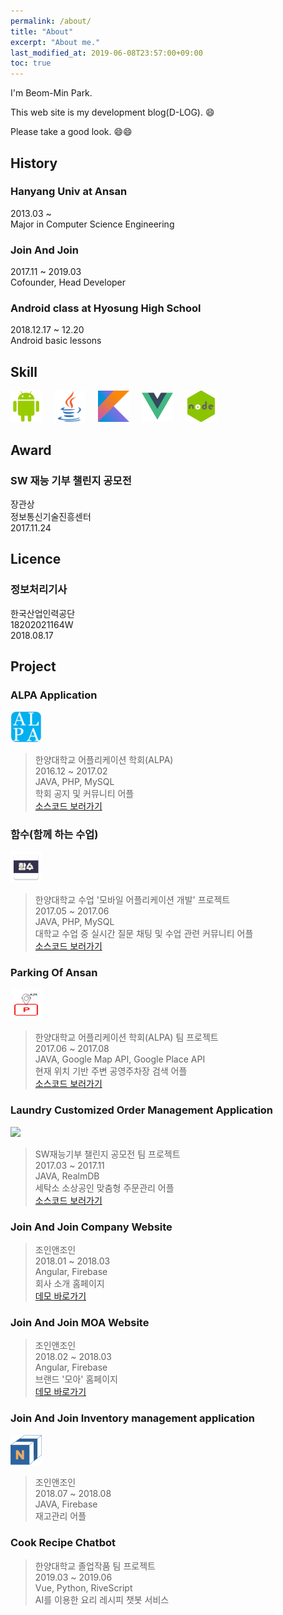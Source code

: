 ```yaml
---
permalink: /about/
title: "About"
excerpt: "About me."
last_modified_at: 2019-06-08T23:57:00+09:00
toc: true
---
```


I'm Beom-Min Park.

This web site is my development blog(D-LOG). :smile:

Please take a good look. :smile::smile:

## History

### Hanyang Univ at Ansan 

2013.03 ~   
Major in Computer Science Engineering

### Join And Join 

2017.11 ~ 2019.03  
Cofounder, Head Developer

### Android class at Hyosung High School 

2018.12.17 ~ 12.20  
Android basic lessons


## Skill

<img src="../assets/about/android.png" style="width: 50px; margin-right: 16px">
<img src="../assets/about/java.png" style="width: 50px; margin-right: 16px">
<img src="../assets/about/kotlin.png" style="width: 50px; margin-right: 16px">
<img src="../assets/about/vue.png" style="width: 50px; margin-right: 16px">
<img src="../assets/about/nodejs.png" style="width: 50px">

## Award

### SW 재능 기부 챌린지 공모전
장관상  
정보통신기술진흥센터  
2017.11.24

## Licence

### 정보처리기사  
한국산업인력공단  
18202021164W  
2018.08.17

## Project
### ALPA Application

<img src="https://raw.githubusercontent.com/ParkBeomMin/project_alpa/master/%EA%B7%B8%EB%A6%BC1.png" style="width: 50px">

> 한양대학교 어플리케이션 학회(ALPA)  
2016.12 ~ 2017.02  
JAVA, PHP, MySQL  
학회 공지 및 커뮤니티 어플  
[소스코드 보러가기][alpa-url]  

### 함수(함께 하는 수업)

<img src="https://raw.githubusercontent.com/ParkBeomMin/TogetherClass/master/app/src/main/res/mipmap-hdpi/ic_launcher.png" style="width: 50px">

> 한양대학교 수업 '모바일 어플리케이션 개발' 프로젝트  
2017.05 ~ 2017.06  
JAVA, PHP, MySQL  
대학교 수업 중 실시간 질문 채팅 및 수업 관련 커뮤니티 어플  
[소스코드 보러가기][together-class-url]  


### Parking Of Ansan

<img src="https://raw.githubusercontent.com/ParkBeomMin/ParkingOfAnsan/master/app/src/main/res/drawable/logo.png" style="width: 50px">

> 한양대학교 어플리케이션 학회(ALPA) 팀 프로젝트  
2017.06 ~ 2017.08  
JAVA, Google Map API, Google Place API  
현재 위치 기반 주변 공영주차장 검색 어플  
[소스코드 보러가기][parking-of-ansan-url]  

### Laundry Customized Order Management Application

<img src="https://raw.githubusercontent.com/jisung0920/Darimi/master/app/src/main/res/drawable/logo.png" style="width: 50px">

> SW재능기부 챌린지 공모전 팀 프로젝트  
2017.03 ~ 2017.11  
JAVA, RealmDB  
세탁소 소상공인 맞춤형 주문관리 어플  
[소스코드 보러가기][sosang-url]  

### Join And Join Company Website

> 조인앤조인  
2018.01 ~ 2018.03  
Angular, Firebase  
회사 소개 홈페이지  
[데모 바로가기][join-company-url]  

### Join And Join MOA Website

> 조인앤조인  
2018.02 ~ 2018.03  
Angular, Firebase  
브랜드 '모아' 홈페이지  
[데모 바로가기][join-moa-url]   

### Join And Join Inventory management application

<img src="../assets/about/stock_manager_logo.png" style="width: 50px">

> 조인앤조인  
2018.07 ~ 2018.08  
JAVA, Firebase  
재고관리 어플

### Cook Recipe Chatbot

> 한양대학교 졸업작품 팀 프로젝트  
2019.03 ~ 2019.06  
Vue, Python, RiveScript  
AI를 이용한 요리 레시피 챗봇 서비스

[alpa-url]: https://github.com/ParkBeomMin/project_alpa
[together-class-url]: https://github.com/ParkBeomMin/TogetherClass
[parking-of-ansan-url]: https://github.com/ParkBeomMin/ParkingOfAnsan
[sosang-url]: https://github.com/jisung0920/Darimi

[join-company-url]: https://joinandjoin-69f3b.firebaseapp.com/
[join-moa-url]: https://m-o-a-5e4e9.firebaseapp.com/

